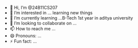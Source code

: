 - 👋 Hi, I’m @24B11CS207
- 👀 I’m interested in ... learning new things
- 🌱 I’m currently learning ...B-Tech 1st year in aditya university
- 💞️ I’m looking to collaborate on ...
- 📫 How to reach me ...
- 😄 Pronouns: ...
- ⚡ Fun fact: ...

<!---
24B11CS207/24B11CS207 is a ✨ special ✨ repository because its `README.md` (this file) appears on your GitHub profile.
You can click the Preview link to take a look at your changes.
--->

